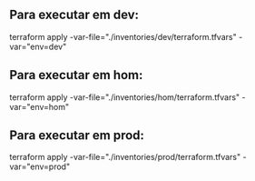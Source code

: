 ## Para executar em dev:
terraform apply -var-file="./inventories/dev/terraform.tfvars" -var="env=dev"
## Para executar em hom:
terraform apply -var-file="./inventories/hom/terraform.tfvars" -var="env=hom"
## Para executar em prod:
terraform apply -var-file="./inventories/prod/terraform.tfvars" -var="env=prod"
